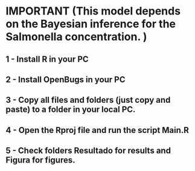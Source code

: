 # IMPORTANT (This model depends on the Bayesian inference for the Salmonella concentration. )
## 1 - Install R in your PC
## 2 - Install OpenBugs in your PC
## 3 - Copy all files and folders (just copy and paste) to a folder in your local PC.
## 4 - Open the Rproj file and run the script Main.R
## 5 - Check folders Resultado for results and Figura for figures.